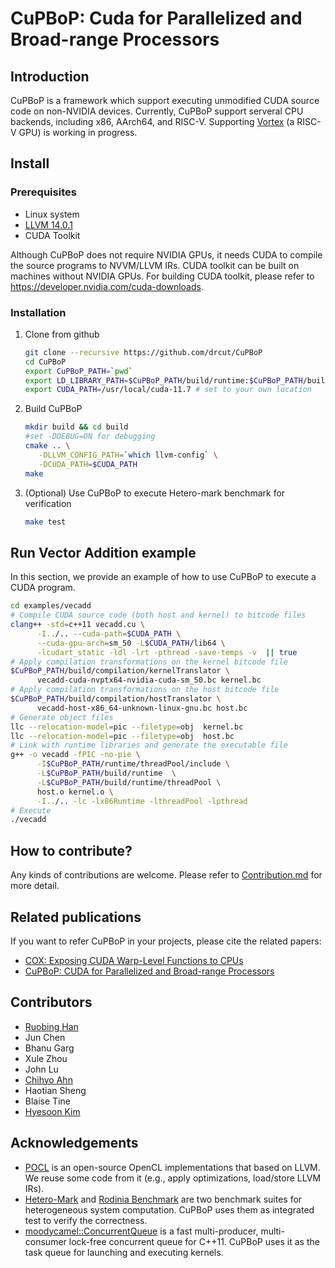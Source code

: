 # CuPBoP: Cuda for Parallelized and Broad-range Processors

## Introduction

CuPBoP is a framework which support executing unmodified CUDA source code
on non-NVIDIA devices.
Currently, CuPBoP support serveral CPU backends, including x86, AArch64, and RISC-V.
Supporting [Vortex](https://vortex.cc.gatech.edu/) (a RISC-V GPU) is working in progress.

## Install

### Prerequisites

- Linux system
- [LLVM 14.0.1](https://github.com/llvm/llvm-project/releases/tag/llvmorg-14.0.1)
- CUDA Toolkit

Although CuPBoP does not require NVIDIA GPUs,
it needs CUDA to compile the source programs to NVVM/LLVM IRs.
CUDA toolkit can be built on machines without NVIDIA GPUs.
For building CUDA toolkit, please refer to <https://developer.nvidia.com/cuda-downloads>.

### Installation

1. Clone from github

   ```bash
   git clone --recursive https://github.com/drcut/CuPBoP
   cd CuPBoP
   export CuPBoP_PATH=`pwd`
   export LD_LIBRARY_PATH=$CuPBoP_PATH/build/runtime:$CuPBoP_PATH/build/runtime/threadPool:$LD_LIBRARY_PATH
   export CUDA_PATH=/usr/local/cuda-11.7 # set to your own location
   ```

2. Build CuPBoP

   ```bash
   mkdir build && cd build
   #set -DDEBUG=ON for debugging
   cmake .. \
      -DLLVM_CONFIG_PATH=`which llvm-config` \
      -DCUDA_PATH=$CUDA_PATH
   make
   ```

3. (Optional) Use CuPBoP to execute Hetero-mark benchmark for verification

   ```bash
   make test
   ```

## Run Vector Addition example

In this section, we provide an example of how to use CuPBoP to execute a CUDA program.

```bash
cd examples/vecadd
# Compile CUDA source code (both host and kernel) to bitcode files
clang++ -std=c++11 vecadd.cu \
      -I../.. --cuda-path=$CUDA_PATH \
      --cuda-gpu-arch=sm_50 -L$CUDA_PATH/lib64 \
      -lcudart_static -ldl -lrt -pthread -save-temps -v  || true
# Apply compilation transformations on the kernel bitcode file
$CuPBoP_PATH/build/compilation/kernelTranslator \
      vecadd-cuda-nvptx64-nvidia-cuda-sm_50.bc kernel.bc
# Apply compilation transformations on the host bitcode file
$CuPBoP_PATH/build/compilation/hostTranslator \
      vecadd-host-x86_64-unknown-linux-gnu.bc host.bc
# Generate object files
llc --relocation-model=pic --filetype=obj  kernel.bc
llc --relocation-model=pic --filetype=obj  host.bc
# Link with runtime libraries and generate the executable file
g++ -o vecadd -fPIC -no-pie \
      -I$CuPBoP_PATH/runtime/threadPool/include \
      -L$CuPBoP_PATH/build/runtime  \
      -L$CuPBoP_PATH/build/runtime/threadPool \
      host.o kernel.o \
      -I../.. -lc -lx86Runtime -lthreadPool -lpthread
# Execute
./vecadd
```

## How to contribute?

Any kinds of contributions are welcome.
Please refer to [Contribution.md](./CONTRIBUTING.md) for more detail.

## Related publications

If you want to refer CuPBoP in your projects, please cite the related
papers:

- [COX: Exposing CUDA Warp-Level Functions to CPUs](https://dl.acm.org/doi/abs/10.1145/3554736)
- [CuPBoP: CUDA for Parallelized and Broad-range Processors](https://arxiv.org/abs/2206.07896)

## Contributors

- [Ruobing Han](https://drcut.github.io/)
- Jun Chen
- Bhanu Garg
- Xule Zhou
- John Lu
- [Chihyo Ahn](https://upcp.ece.gatech.edu/2021/09/01/chihyo-ahn/)
- Haotian Sheng
- Blaise Tine
- [Hyesoon Kim](https://faculty.cc.gatech.edu/~hyesoon/)

## Acknowledgements

- [POCL](http://portablecl.org/) is an open-source
OpenCL implementations that based on LLVM.
We reuse some code from it
(e.g., apply optimizations, load/store LLVM IRs).
- [Hetero-Mark](https://github.com/NUCAR-DEV/Hetero-Mark)
and [Rodinia Benchmark](https://github.com/yuhc/gpu-rodinia)
are two benchmark suites
for heterogeneous system computation.
CuPBoP uses them as integrated test to verify the correctness.
- [moodycamel::ConcurrentQueue](<https://github.com/cameron314/concurrentqueue/tree/master>)
is a fast multi-producer,
multi-consumer lock-free concurrent queue for C++11.
CuPBoP uses it as the task queue for launching and executing kernels.
